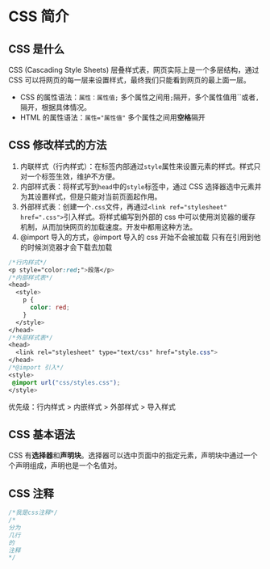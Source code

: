 # CSS 简介

## CSS 是什么

CSS (Cascading Style Sheets) 层叠样式表，网页实际上是一个多层结构，通过 CSS 可以将网页的每一层来设置样式，最终我们只能看到网页的最上面一层。

- CSS 的属性语法：`属性：属性值;` 多个属性之间用`;`隔开，多个属性值用``或者`,`隔开，根据具体情况。
- HTML 的属性语法：`属性="属性值"` 多个属性之间用**空格**隔开

## CSS 修改样式的方法

1. 内联样式（行内样式）：在标签内部通过`style`属性来设置元素的样式。样式只对一个标签生效，维护不方便。
2. 内部样式表：将样式写到`head`中的`style`标签中，通过 CSS 选择器选中元素并为其设置样式，但是只能对当前页面起作用。
3. 外部样式表：创建一个`.css`文件，再通过`<link ref="stylesheet" href=".css">`引入样式。将样式编写到外部的 css 中可以使用浏览器的缓存机制，从而加快网页的加载速度。开发中都用这种方法。
4. @import 导入的方式，@import 导入的 css 开始不会被加载 只有在引用到他的时候浏览器才会下载去加载

```css
/*行内样式*/
<p style="color:red;">段落</p>
/*内部样式表*/
<head>
  <style>
    p {
      color: red;
    }
  </style>
</head>
/*外部样式表*/
<head>
  <link rel="stylesheet" type="text/css" href="style.css">
</head>
/*@import 引入*/
<style>
 @import url("css/styles.css");
</style>
```

优先级：行内样式 > 内嵌样式 > 外部样式 > 导入样式

## CSS 基本语法

CSS 有**选择器**和**声明块**。选择器可以选中页面中的指定元素，声明块中通过一个个声明组成，声明也是一个名值对。

## CSS 注释

```css
/*我是css注释*/
/*
分为
几行
的
注释
*/
```
